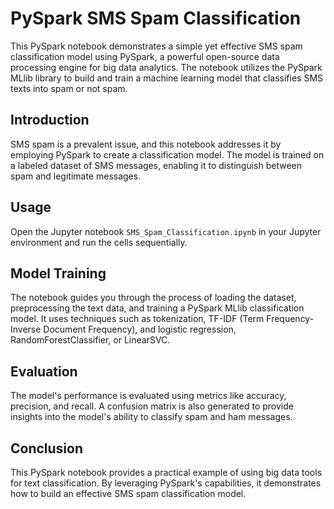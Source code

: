 # PySpark SMS Spam Classification

This PySpark notebook demonstrates a simple yet effective SMS spam classification model using PySpark, a powerful open-source data processing engine for big data analytics. The notebook utilizes the PySpark MLlib library to build and train a machine learning model that classifies SMS texts into spam or not spam.

## Introduction

SMS spam is a prevalent issue, and this notebook addresses it by employing PySpark to create a classification model. The model is trained on a labeled dataset of SMS messages, enabling it to distinguish between spam and legitimate messages.

## Usage

Open the Jupyter notebook `SMS_Spam_Classification.ipynb` in your Jupyter environment and run the cells sequentially.

## Model Training

The notebook guides you through the process of loading the dataset, preprocessing the text data, and training a PySpark MLlib classification model. It uses techniques such as tokenization, TF-IDF (Term Frequency-Inverse Document Frequency), and logistic regression, RandomForestClassifier, or LinearSVC.

## Evaluation

The model's performance is evaluated using metrics like accuracy, precision, and recall. A confusion matrix is also generated to provide insights into the model's ability to classify spam and ham messages.

## Conclusion

This PySpark notebook provides a practical example of using big data tools for text classification. By leveraging PySpark's capabilities, it demonstrates how to build an effective SMS spam classification model.
